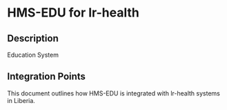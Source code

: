 # HMS-EDU for lr-health

## Description

Education System

## Integration Points

This document outlines how HMS-EDU is integrated with lr-health systems in Liberia.
